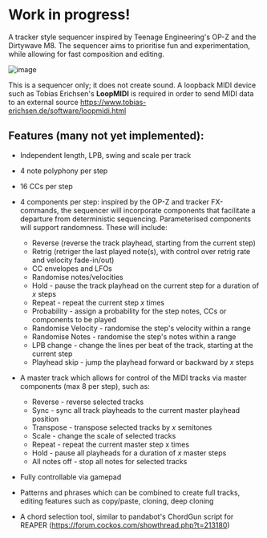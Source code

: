 # **Work in progress!**

A tracker style sequencer inspired by Teenage Engineering's OP-Z and the Dirtywave M8. The sequencer aims to prioritise fun and experimentation, while allowing for fast composition and editing.

![image](https://github.com/user-attachments/assets/479f4cc6-4adf-4369-a542-3744a96907c9)

This is a sequencer only; it does not create sound. A loopback MIDI device such as Tobias Erichsen's **LoopMIDI** is required in order to send MIDI data to an external source https://www.tobias-erichsen.de/software/loopmidi.html


## Features (many not yet implemented):
- Independent length, LPB, swing and scale per track
  
- 4 note polyphony per step
  
- 16 CCs per step
  
- 4 components per step: inspired by the OP-Z and tracker FX-commands, the sequencer will incorporate components that facilitate a departure from deterministic sequencing. Parameterised components will support randomness. These will include:
  - Reverse (reverse the track playhead, starting from the current step)
  - Retrig (retriger the last played note(s), with control over retrig rate and velocity fade-in/out)
  - CC envelopes and LFOs
  - Randomise notes/velocities
  - Hold - pause the track playhead on the current step for a duration of _x_ steps
  - Repeat - repeat the current step _x_ times
  - Probability - assign a probability for the step notes, CCs or components to be played
  - Randomise Velocity - randomise the step's velocity within a range
  - Randomise Notes - randomise the step's notes within a range
  - LPB change - change the lines per beat of the track, starting at the current step
  - Playhead skip - jump the playhead forward or backward by _x_ steps
    
- A master track which allows for control of the MIDI tracks via master components (max 8 per step), such as:
  - Reverse - reverse selected tracks
  - Sync - sync all track playheads to the current master playhead position
  - Transpose - transpose selected tracks by _x_ semitones
  - Scale - change the scale of selected tracks
  - Repeat - repeat the current master step x times
  - Hold - pause all playheads for a duration of _x_ master steps
  - All notes off - stop all notes for selected tracks

- Fully controllable via gamepad

- Patterns and phrases which can be combined to create full tracks, editing features such as copy/paste, cloning, deep cloning
  
- A chord selection tool, similar to pandabot's ChordGun script for REAPER (https://forum.cockos.com/showthread.php?t=213180)
